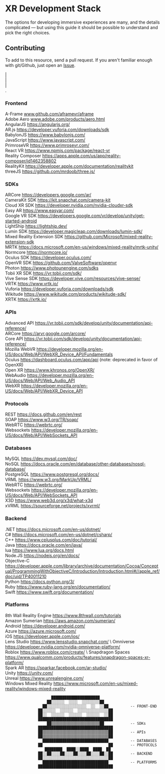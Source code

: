 # XR Development Stack

The options for developing immersive experiences are many, and the details complicated — but using this guide it should be possible to understand and pick the right choices.
 
## Contributing
 
To add to this resource, send a pull request. If you aren't familiar enough with git/Github, just open an [Issue](https://github.com/jasmineroberts/metaverse-stack/issues).

| \
| \
| \
.

### Frontend
A-Frame www.github.com/aframevr/aframe \
Adobe Aero www.adobe.com/products/aero.html \
AngularJS https://angularjs.org/ \
AR.js https://developer.vuforia.com/downloads/sdk \
BabylonJS https://www.babylonjs.com/ \
JavaScript https://www.javascript.com/ \
PrimroseVR https://www.primrosevr.com/ \
React VR https://www.npmjs.com/package/react-vr \
Reality Composer https://apps.apple.com/us/app/reality-composer/id1462358802 \
RealityKit https://developer.apple.com/documentation/realitykit \
threeJS https://github.com/mrdoob/three.js/
 
 
### SDKs
ARCore https://developers.google.com/ar/ \
CameraKit SDK https://kit.snapchat.com/camera-kit \
Cloud XR SDK https://developer.nvidia.com/nvidia-cloudxr-sdk \
Easy AR https://www.easyar.com/ \
Google VR SDK https://developers.google.com/vr/develop/unity/get-started-android \
LightShip https://lightship.dev/ \
Lumin SDK https://developer.magicleap.com/downloads/lumin-sdk/ \
Mixed Reality Extension SDK https://github.com/Microsoft/mixed-reality-extension-sdk \
MRTK https://docs.microsoft.com/en-us/windows/mixed-reality/mrtk-unity/ \
Normcore https://normcore.io/ \
Oculus SDK https://developer.oculus.com/ \
OpenVR SDK https://github.com/ValveSoftware/openvr \
Photon https://www.photounengine.com/sdks \
Tobii XR SDK https://vr.tobii.com/sdk/ \
Vive Sense SDK https://developer.vive.com/resources/vive-sense/ \
VRTK https://www.vrtk.io/ \
Vuforia https://developer.vuforia.com/downloads/sdk \
Wikitude https://www.wikitude.com/products/wikitude-sdk/ \
XRTK https://xrtk.io/ 
 
### APIs
Advanced API https://vr.tobii.com/sdk/develop/unity/documentation/api-reference/ \
ARCore https://arvr.google.com/arcore/ \
Core API https://vr.tobii.com/sdk/develop/unity/documentation/api-reference/ \
Mozilla WebVR https://developer.mozilla.org/en-US/docs/Web/API/WebXR_Device_API/Fundamentals \
Oculus https://dashboard.oculus.com/app/api (note: deprecated in favor of OpenXR)\
Open XR https://www.khronos.org/OpenXR/ \
WebAudio https://developer.mozilla.org/en-US/docs/Web/API/Web_Audio_API \
WebXR https://developer.mozilla.org/en-US/docs/Web/API/WebXR_Device_API 
 
### Protocols
REST https://docs.github.com/en/rest \
SOAP https://www.w3.org/TR/soap/ \
WebRTC https://webrtc.org/ \
Websockets https://developer.mozilla.org/en-US/docs/Web/API/WebSockets_API
 
### Databases
MySQL https://dev.mysql.com/doc/ \
NoSQL https://docs.oracle.com/en/database/other-databases/nosql-database/ \
PostgreSQL https://www.postgresql.org/docs/ \
VRML https://www.w3.org/MarkUp/VRML/ \
WebRTC https://webrtc.org/ \
Websockets https://developer.mozilla.org/en-US/docs/Web/API/WebSockets_API \
X3D https://www.web3d.org/x3d/what-x3d \
xVRML https://sourceforge.net/projects/xvrml/
 
### Backend
.NET https://docs.microsoft.com/en-us/dotnet/ \
C# https://docs.microsoft.com/en-us/dotnet/csharp/ \
C++ https://www.cplusplus.com/doc/tutorial/ \
Java https://docs.oracle.com/en/java/ \
lua https://www.lua.org/docs.html \
Node.JS https://nodejs.org/en/docs/ \
Objective-C https://developer.apple.com/library/archive/documentation/Cocoa/Conceptual/ProgrammingWithObjectiveC/Introduction/Introduction.html#//apple_ref/doc/uid/TP40011210 \
Python https://docs.python.org/3/ \
Ruby https://www.ruby-lang.org/en/documentation/ \
Swift https://www.swift.org/documentation/ 
 
 
### Platforms
8th Wall Reality Engine https://www.8thwall.com/tutorials \
Amazon Sumerian https://aws.amazon.com/sumerian/ \
Android https://developer.android.com/ \
Azure https://azure.microsoft.com/ \
iOS https://developer.apple.com/ios/ \
Lens Studio https://www.lensstudio.snapchat.com/ \ 
Omniverse https://developer.nvidia.com/nvidia-omniverse-platform/ \
Roblox https://www.roblox.com/create/ \ 
Snapdragon Spaces https://www.qualcomm.com/products/features/snapdragon-spaces-xr-platform/ \
Spark AR https://sparkar.facebook.com/ar-studio/ \
Unity https://unity.com/ \
Unreal https://www.unrealengine.com/ \
Windows Mixed Reality https://www.microsoft.com/en-us/mixed-reality/windows-mixed-reality

 
 
                         ██████████████████████              
                       ██░░░░░░  ░░░░  ░░░░░░░░██ 
                     ██░░░░░░░░░░░░░░░░░░  ░░  ░░██          -- FRONT-END
                   ██░░░░░░  ░░░░░░  ░░░░░░░░░░░░░░██
                   ██░░  ░░░░░░  ░░░░░░  ░░░░░░  ░░██
                   ██████████████████████████████████
                       ██▒▒▒▒▒▒▒▒▒▒▒▒▒▒▒▒▒▒▒▒▒▒██            -- SDKs
                   ██████████████████████████████████
                   ██▒▒▒▒▒▒▒▒▒▒▒▒▒▒▒▒▒▒▒▒▒▒▒▒▒▒▒▒▒▒██        -- APIs
                   ██▒▒▒▒▒▒▒▒▒▒▒▒▒▒▒▒▒▒▒▒▒▒▒▒▒▒▒▒▒▒██
                     ██████████████████████████████          -- DATABASES
                   ██                              ██        -- PROTOCOLS 
                      ████████  ████░░████  ████  ██
                   ██░░██░░░░██░░░░██░░░░██░░░░██░░██        -- BACKEND
                   ██░░░░░░░░░░░░░░░░░░░░░░░░░░░░░░██
                     ██████████████████████████████          -- PLATFORMS
                   ██████████████████████████████████
              
 
 
 


